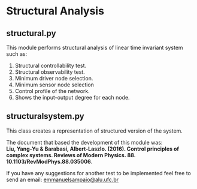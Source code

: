 # Structural Analysis
## structural.py
This module performs structural analysis of linear time invariant system such as:

  1. Structural controllability test.
  2. Structural observability test.
  3. Minimum driver node selection.
  4. Minimum sensor node selection
  4. Control profile of the network.
  5. Shows the input-output degree for each node.
## structuralsystem.py
This class creates a representation of structured version of the system. 

The document that based the development of this module was:<br>
 **Liu, Yang-Yu & Barabasi, Albert-Laszlo. (2016). Control principles of complex systems. Reviews of Modern Physics. 88. 10.1103/RevModPhys.88.035006**.<br>

If you have any suggestions for another test to be implemented feel free to send an email: emmanuelsampaio@alu.ufc.br
